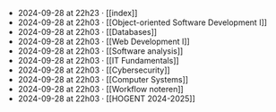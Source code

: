 - 2024-09-28 at 22h23 · [[index]]
- 2024-09-28 at 22h03 · [[Object-oriented Software Development I]]
- 2024-09-28 at 22h03 · [[Databases]]
- 2024-09-28 at 22h03 · [[Web Development I]]
- 2024-09-28 at 22h03 · [[Software analysis]]
- 2024-09-28 at 22h03 · [[IT Fundamentals]]
- 2024-09-28 at 22h03 · [[Cybersecurity]]
- 2024-09-28 at 22h03 · [[Computer Systems]]
- 2024-09-28 at 22h03 · [[Workflow noteren]]
- 2024-09-28 at 22h03 · [[HOGENT 2024-2025]]
